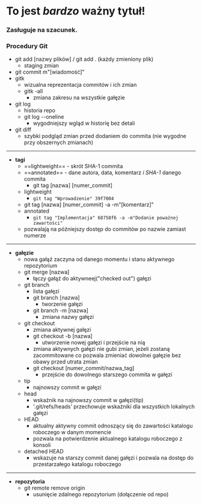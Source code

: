 # To jest ***bardzo*** ważny tytuł!
### Zasługuje na szacunek.

### Procedury Git

- git add [nazwy plików] / git add . (każdy zmieniony plik)
    - staging zmian
- git commit m"[wiadomość]"
- gitk
    - wizualna reprezentacja commitów i ich zmian
    - gitk -all
        - zmiana zakresu na wszystkie gałęzie
- git log
    - historia repo
    - git log --oneline
        - wygodniejszy wgląd w historię bez detali
- git diff
    - szybki podgląd zmian przed dodaniem do commita (nie wygodne przy obszernych zmianach)

---
- **tagi**
    - ==lightweight== - skrót SHA-1 commita
    - ==annotated== - dane autora, data, komentarz *i SHA-1* danego commita
        - git tag [nazwa] [numer_commit]
    - lightweight
        - `git tag "Wprowadzenie" 39f7004`
    - git tag [nazwa] [numer_commit] -a -m"[komentarz]"
    - annotated
        - `git tag "Implementacja" 68758f6 -a -m"Dodanie poważnej zawartości"`
    - pozwalają na późniejszy dostęp do commitów po nazwie zamiast numerze

--- 
- **gałęzie**
    - nowa gałąź zaczyna od danego momentu i stanu aktywnego repozytorium
    - git merge [nazwa]
        - łączy gałąź do aktywneej("checked out") gałęzi
    - git branch
        - lista gałęzi
        - git branch [nazwa]
            - tworzenie gałęzi
        - git branch -m [nazwa]
            - zmiana nazwy gałęzi
    - git checkout
        - zmiana aktywnej gałęzi
        - git checkout -b [nazwa]
            - utworzenie nowej gałęzi i przejście na nią
        - zmiana aktywnych gałęzi nie gubi zmian, jeżeli zostaną zacommitowane co pozwala zmieniać dowolnei gałęzie bez obawy przed utrata zmian
        - git checkout [numer_commit/nazwa_tag]
            - przejście do dowolnego starszego commita w gałęzi
    - tip
        - najnowszy commit w gałęzi
    - head
        - wskaźnik na najnowszy commit w gałęzi(tip)
        - '.git/refs/heads' przechowuje wskaźniki dla wszystkich lokalnych gałęzi
    - HEAD
        - aktualny aktywny commit odnoszący się do zawartości katalogu roboczego w danym momencie
        - pozwala na potwierdzenie aktualnego katalogu roboczego z konsoli
    - detached HEAD
        - wskazuje na starszy commit danej gałęzi i pozwala na dostęp do przestarzałego katalogu roboczego

---
- **repozytoria**
    - git remote remove origin
        - usunięcie zdalnego repozytorium (dołączenie od repo)